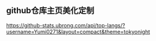 ## github仓库主页美化定制

https://github-stats.ubrong.com/api/top-langs/?username=Yumi0271&layout=compact&theme=tokyonight
